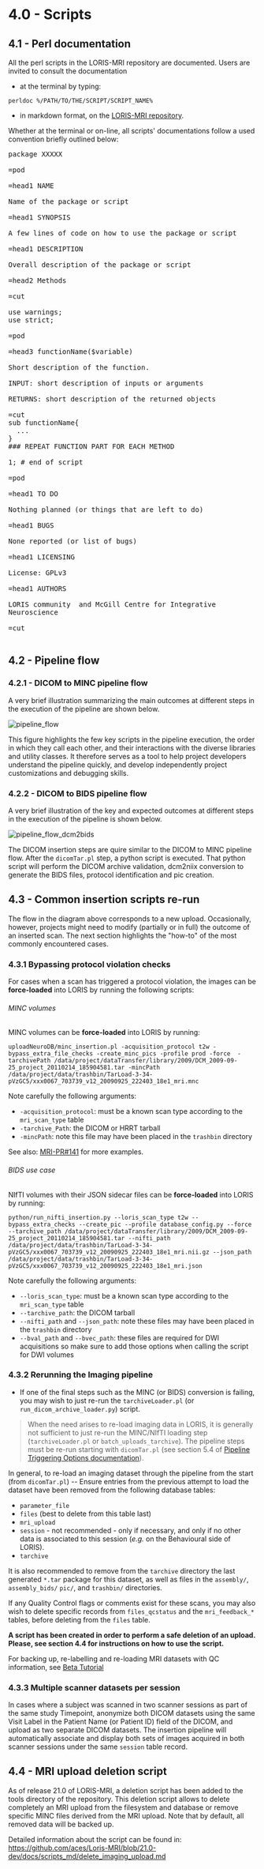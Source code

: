 # 4.0 - Scripts

## 4.1 - Perl documentation

All the perl scripts in the LORIS-MRI repository are documented. Users are 
invited to consult the documentation 

- at the terminal by typing:
```angular2html
perldoc %/PATH/TO/THE/SCRIPT/SCRIPT_NAME%
```

- in markdown format, on the [LORIS-MRI repository](../scripts_md/).

Whether at the terminal or on-line, all scripts' documentations follow a used
convention briefly outlined below:

<pre>
package XXXXX

=pod

=head1 NAME

Name of the package or script

=head1 SYNOPSIS

A few lines of code on how to use the package or script

=head1 DESCRIPTION

Overall description of the package or script

=head2 Methods

=cut

use warnings;
use strict;

=pod

=head3 functionName($variable)

Short description of the function.

INPUT: short description of inputs or arguments

RETURNS: short description of the returned objects

=cut
sub functionName{
  ...
}
### REPEAT FUNCTION PART FOR EACH METHOD

1; # end of script

=pod

=head1 TO DO

Nothing planned (or things that are left to do)

=head1 BUGS

None reported (or list of bugs)

=head1 LICENSING

License: GPLv3

=head1 AUTHORS

LORIS community <loris.info@mcin.ca> and McGill Centre for Integrative 
Neuroscience 

=cut

</pre>

## 4.2 - Pipeline flow

### 4.2.1 - DICOM to MINC pipeline flow

A very brief illustration summarizing the main outcomes at different steps in 
the execution of the pipeline are shown below. 

![pipeline_flow](images/pipeline_schematic_dcm2mnc.png)

This figure highlights the few 
key scripts in the pipeline execution, the order in which they call each other, 
and their interactions with the diverse libraries and utility classes. It 
therefore serves as a tool to help project developers understand the pipeline
quickly, and develop independently project customizations and debugging skills.

### 4.2.2 - DICOM to BIDS pipeline flow

A very brief illustration of the key and expected outcomes at different steps in
the execution of the pipeline is shown below. 

![pipeline_flow_dcm2bids](images/pipeline_schematic_dcm2bids.png)

The DICOM insertion steps are quire similar to the DICOM to MINC pipeline flow. After the 
`dicomTar.pl` step, a python script is executed. That python script will perform
the DICOM archive validation, dcm2niix conversion to generate the BIDS files, 
protocol identification and pic creation.

## 4.3 - Common insertion scripts re-run

The flow in the diagram above corresponds to a new upload. Occasionally, 
however, projects might need to modify (partially or in full) the outcome of an 
inserted scan. The next section highlights the "how-to" of the most commonly 
encountered cases. 

### 4.3.1 Bypassing protocol violation checks

For cases when a scan has triggered a protocol violation, the images can be **force-loaded** into LORIS by running the following scripts:

###### MINC volumes

MINC volumes can be **force-loaded** into LORIS by running:
```
uploadNeuroDB/minc_insertion.pl -acquisition_protocol t2w -bypass_extra_file_checks -create_minc_pics -profile prod -force  -tarchivePath /data/project/dataTransfer/library/2009/DCM_2009-09-25_project_20110214_185904581.tar -mincPath /data/project/data/trashbin/TarLoad-3-34-pVzGC5/xxx0067_703739_v12_20090925_222403_18e1_mri.mnc
```

Note carefully the following arguments:

- `-acquisition_protocol`: must be a known scan type according to the
    `mri_scan_type` table
- `-tarchive_Path`: the DICOM or HRRT tarball
- `-mincPath`: note this file may have been placed in the `trashbin` directory

See also: [MRI-PR#141](https://github.com/aces/Loris-MRI/pull/141) for more
  examples.

###### BIDS use case

NIfTI volumes with their JSON sidecar files can be **force-loaded** into LORIS by running:

```
python/run_nifti_insertion.py --loris_scan_type t2w --bypass_extra_checks --create_pic --profile database_config.py --force  --tarchive_path /data/project/dataTransfer/library/2009/DCM_2009-09-25_project_20110214_185904581.tar --nifti_path /data/project/data/trashbin/TarLoad-3-34-pVzGC5/xxx0067_703739_v12_20090925_222403_18e1_mri.nii.gz --json_path /data/project/data/trashbin/TarLoad-3-34-pVzGC5/xxx0067_703739_v12_20090925_222403_18e1_mri.json
```

Note carefully the following arguments:
- `--loris_scan_type`: must be a known scan type according to the `mri_scan_type` table
- `--tarchive_path`: the DICOM tarball
- `--nifti_path` and `--json_path`: note these files may have been placed in the `trashbin` directory
- `--bval_path` and `--bvec_path`: these files are required for DWI acquisitions so make sure to add those options when calling the script for DWI volumes

### 4.3.2 Rerunning the Imaging pipeline

- If one of the final steps such as the MINC (or BIDS) conversion is failing, you may
    wish to just re-run the `tarchiveLoader.pl` (or `run_dicom_archive_loader.py`) script.
    
> When the need arises to re-load imaging data in LORIS, it is generally not
   sufficient to just re-run the MINC/NIfTI loading step (`tarchiveLoader.pl` or
    `batch_uploads_tarchive`). The pipeline steps must be re-run starting
    with `dicomTar.pl` (see section 5.4 of
   [Pipeline Triggering Options documentation](05-PipelineLaunchOptions.md)).

In general, to re-load an imaging dataset through the pipeline from the start 
   (from `dicomTar.pl`) -- Ensure entries from the previous attempt to load the 
   dataset have been removed from the following database tables:

- `parameter_file`
- `files` (best to delete from this table last)
- `mri_upload`
- `session` - not recommended - only if necessary, and only if no other data is
    associated to this session (*e.g.* on the Behavioural side of LORIS).
- `tarchive`

It is also recommended to remove from the `tarchive` directory the last generated
  `*.tar` package for this dataset, as well as files in the `assembly/`, `assembly_bids/` `pic/`, and `trashbin/` directories.

If any Quality Control flags or comments exist for these scans, you may also
  wish to delete specific records from `files_qcstatus` and the `mri_feedback_*`
  tables, before deleting from the `files` table.

**A script has been created in order to perform a safe deletion of an upload. Please,
see section 4.4 for instructions on how to use the script.**

For backing up, re-labelling and re-loading MRI datasets with QC information,
  see [Beta Tutorial](https://github.com/aces/Loris/wiki/Reloading-MRI-data-for-mislabelled-session)

### 4.3.3 Multiple scanner datasets per session

In cases where a subject was scanned in two scanner sessions as part of the same
  study Timepoint, anonymize both DICOM datasets using the same Visit Label in 
  the Patient Name (or Patient ID) field of the DICOM, and upload as two 
  separate DICOM datasets. The insertion pipeline will automatically 
  associate and display both sets of images acquired in both scanner sessions 
  under the same `session` table record. 
  
## 4.4 - MRI upload deletion script

As of release 21.0 of LORIS-MRI, a deletion script has been added to the tools 
directory of the repository. This deletion script allows to delete completely an MRI 
upload from the filesystem and database or remove specific MINC files derived 
from the MRI upload. Note that by default, all removed data will be backed up.

Detailed information about the script can be found in: 
https://github.com/aces/Loris-MRI/blob/21.0-dev/docs/scripts_md/delete_imaging_upload.md
